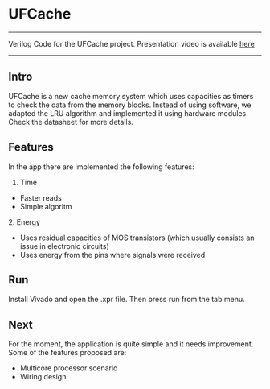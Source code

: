 # UFCache

***
Verilog Code for the UFCache project. Presentation video is available [here](https://youtu.be/po5ZNAFIA_E)

***

## Intro
UFCache is a new cache memory system which uses capacities as timers to check the data from the memory blocks. Instead of using software, we adapted the LRU algorithm and implemented it using hardware modules. Check the datasheet for more details.

## Features
In the app there are implemented the following features:

1. Time
  <ul>
    <li>Faster reads</li>
    <li>Simple algoritm</li>
  </ul>
2. Energy
  <ul>
    <li>Uses residual capacities of MOS transistors (which usually consists an issue in electronic circuits)</li>
    <li>Uses energy from the pins where signals were received</li>
  </ul>

## Run
Install Vivado and open the .xpr file. Then press run from the tab menu.

## Next
For the moment, the application is quite simple and it needs improvement. Some of the features proposed are:
  <ul>
    <li>Multicore processor scenario</li>
    <li>Wiring design</li>
  </ul>

